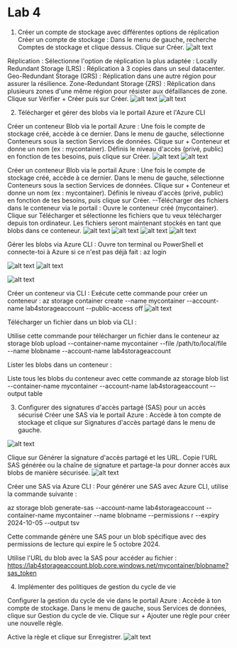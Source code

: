 # Lab 4
1. Créer un compte de stockage avec différentes options de réplication
Créer un compte de stockage :
Dans le menu de gauche, recherche Comptes de stockage et clique dessus.
Clique sur Créer.
![alt text](<Capture d’écran 2024-10-02 à 14.28.56.png>)


Réplication : Sélectionne l'option de réplication la plus adaptée :
Locally Redundant Storage (LRS) : Réplication à 3 copies dans un seul datacenter.
Geo-Redundant Storage (GRS) : Réplication dans une autre région pour assurer la résilience.
Zone-Redundant Storage (ZRS) : Réplication dans plusieurs zones d'une même région pour résister aux défaillances de zone.
Clique sur Vérifier + Créer puis sur Créer.
![alt text](<Capture d’écran 2024-10-02 à 14.32.02.png>)
![alt text](<Capture d’écran 2024-10-02 à 14.46.34.png>)

2. Télécharger et gérer des blobs via le portail Azure et l'Azure CLI

Créer un conteneur Blob via le portail Azure :
Une fois le compte de stockage créé, accède à ce dernier.
Dans le menu de gauche, sélectionne Conteneurs sous la section Services de données.
Clique sur + Conteneur et donne un nom (ex : mycontainer).
Définis le niveau d'accès (privé, public) en fonction de tes besoins, puis clique sur Créer.
![alt text](<Capture d’écran 2024-10-02 à 14.51.53.png>)
![alt text](<Capture d’écran 2024-10-02 à 14.52.24.png>)

Créer un conteneur Blob via le portail Azure :
Une fois le compte de stockage créé, accède à ce dernier.
Dans le menu de gauche, sélectionne Conteneurs sous la section Services de données.
Clique sur + Conteneur et donne un nom (ex : mycontainer).
Définis le niveau d'accès (privé, public) en fonction de tes besoins, puis clique sur Créer.
--Télécharger des fichiers dans le conteneur via le portail :
Ouvre le conteneur créé (mycontainer).
Clique sur Télécharger et sélectionne les fichiers que tu veux télécharger depuis ton ordinateur.
Les fichiers seront maintenant stockés en tant que blobs dans ce conteneur.
![alt text](<Capture d’écran 2024-10-02 à 14.52.54.png>)
![alt text](<Capture d’écran 2024-10-02 à 14.53.26.png>)
![alt text](<Capture d’écran 2024-10-02 à 14.53.59.png>)
![alt text](<Capture d’écran 2024-10-02 à 14.54.50.png>)

Gérer les blobs via Azure CLI :
Ouvre ton terminal ou PowerShell et connecte-toi à Azure si ce n'est pas déjà fait :
az login

![alt text](<Capture d’écran 2024-10-02 à 14.56.17.png>)
![alt text](<Capture d’écran 2024-10-02 à 14.58.05.png>)

![alt text](<Capture d’écran 2024-10-02 à 15.00.24.png>)

Créer un conteneur via CLI :
Exécute cette commande pour créer un conteneur :
az storage container create --name mycontainer --account-name lab4storageaccount --public-access off
![alt text](<Capture d’écran 2024-10-02 à 15.12.04.png>)

Télécharger un fichier dans un blob via CLI :

Utilise cette commande pour télécharger un fichier dans le conteneur 
az storage blob upload --container-name mycontainer --file /path/to/local/file --name blobname --account-name lab4storageaccount

Lister les blobs dans un conteneur :

Liste tous les blobs du conteneur avec cette commande
az storage blob list --container-name mycontainer --account-name lab4storageaccount --output table

3. Configurer des signatures d'accès partagé (SAS) pour un accès sécurisé
Créer une SAS via le portail Azure :
Accède à ton compte de stockage et clique sur Signatures d'accès partagé dans le menu de gauche.

![alt text](<Capture d’écran 2024-10-02 à 15.32.53.png>)

Clique sur Générer la signature d'accès partagé et les URL.
Copie l'URL SAS générée ou la chaîne de signature et partage-la pour donner accès aux blobs de manière sécurisée.
![alt text](<Capture d’écran 2024-10-02 à 15.33.33.png>)

Créer une SAS via Azure CLI :
Pour générer une SAS avec Azure CLI, utilise la commande suivante :

az storage blob generate-sas --account-name lab4storageaccount --container-name mycontainer --name blobname --permissions r --expiry 2024-10-05 --output tsv

Cette commande génère une SAS pour un blob spécifique avec des permissions de lecture qui expire le 5 octobre 2024.

Utilise l'URL du blob avec la SAS pour accéder au fichier :
https://lab4storageaccount.blob.core.windows.net/mycontainer/blobname?sas_token


4. Implémenter des politiques de gestion du cycle de vie

Configurer la gestion du cycle de vie dans le portail Azure :
Accède à ton compte de stockage.
Dans le menu de gauche, sous Services de données, clique sur Gestion du cycle de vie.
Clique sur + Ajouter une règle pour créer une nouvelle règle.

Active la règle et clique sur Enregistrer.
![alt text](<Capture d’écran 2024-10-02 à 15.51.45.png>)